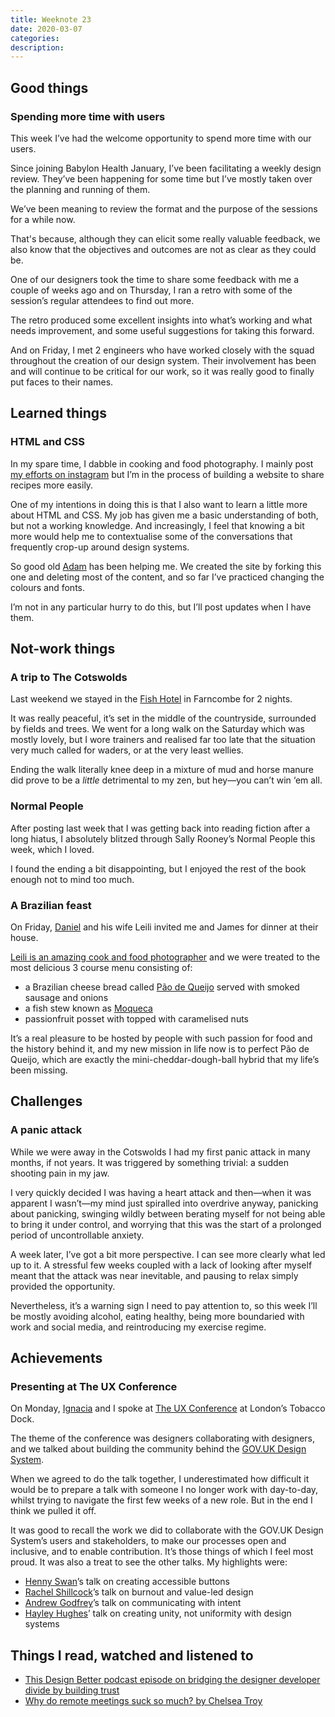 ```yaml
---
title: Weeknote 23
date: 2020-03-07
categories:
description: 
---
```


## Good things

### Spending more time with users

This week I’ve had the welcome opportunity to spend more time with our users. 

Since joining Babylon Health January, I’ve been facilitating a weekly design review. They’ve been happening for some time but I’ve mostly taken over the planning and running of them. 

We’ve been meaning to review the format and the purpose of the sessions for a while now. 

That's because, although they can elicit some really valuable feedback, we also know that the objectives and outcomes are not as clear as they could be.

One of our designers took the time to share some feedback with me a couple of weeks ago and on Thursday, I ran a retro with some of the session’s regular attendees to find out more. 

The retro produced some excellent insights into what’s working and what needs improvement, and some useful suggestions for taking this forward.

And on Friday, I met 2 engineers who have worked closely with the squad throughout the creation of our design system. Their involvement has been and will continue to be critical for our work, so it was really good to finally put faces to their names. 

## Learned things

### HTML and CSS

In my spare time, I dabble in cooking and food photography. I mainly post [my efforts on instagram](https://www.instagram.com/saltsweetsourspice/) but I’m in the process of building a website to share recipes more easily.

One of my intentions in doing this is that I also want to learn a little more about HTML and CSS. My job has given me a basic understanding of both, but not a working knowledge. And increasingly, I feel that knowing a bit more would help me to contextualise some of the conversations that frequently crop-up around design systems.

So good old [Adam](https://twitter.com/adambsilver) has been helping me. We created the site by forking this one and deleting most of the content, and so far I’ve practiced changing the colours and fonts.

I’m not in any particular hurry to do this, but I’ll post updates when I have them. 

## Not-work things

### A trip to The Cotswolds

Last weekend we stayed in the [Fish Hotel](https://www.thefishhotel.co.uk/) in Farncombe for 2 nights.

It was really peaceful, it’s set in the middle of the countryside, surrounded by fields and trees. We went for a long walk on the Saturday which was mostly lovely, but I wore trainers and realised far too late that the situation very much called for waders, or at the very least wellies. 

Ending the walk literally knee deep in a mixture of mud and horse manure did prove to be a _little_ detrimental to my zen, but hey—you can’t win ‘em all.

### Normal People

After posting last week that I was getting back into reading fiction after a long hiatus, I absolutely blitzed through Sally Rooney’s Normal People this week, which I loved. 

I found the ending a bit disappointing, but I enjoyed the rest of the book enough not to mind too much.

### A Brazilian feast

On Friday, [Daniel](https://twitter.com/danielsouza) and his wife Leili invited me and James for dinner at their house.

[Leili is an amazing cook and food photographer](https://www.instagram.com/leiliane/) and we were treated to the most delicious 3 course menu consisting of:

- a Brazilian cheese bread called [Pão de Queijo](https://www.thekitchn.com/how-to-make-po-de-queijo-brazilian-cheese-bread-cooking-lessons-from-the-kitchn-176118) served with smoked sausage and onions 
- a fish stew known as [Moqueca](https://www.simplyrecipes.com/recipes/moqueca___brazilian_fish_stew/) 
- passionfruit posset with topped with caramelised nuts

It’s a real pleasure to be hosted by people with such passion for food and the history behind it, and my new mission in life now is to perfect Pão de Queijo, which are exactly the mini-cheddar-dough-ball hybrid that my life’s been missing.

## Challenges

### A panic attack

While we were away in the Cotswolds I had my first panic attack in many months, if not years. It was triggered by something trivial: a sudden shooting pain in my jaw. 

I very quickly decided I was having a heart attack and then—when it was apparent I wasn’t—my mind just spiralled into overdrive anyway, panicking about panicking, swinging wildly between berating myself for not being able to bring it under control, and worrying that this was the start of a prolonged period of uncontrollable anxiety. 

A week later, I’ve got a bit more perspective. I can see more clearly what led up to it. A stressful few weeks coupled with a lack of looking after myself meant that the attack was near inevitable, and pausing to relax simply provided the opportunity.

Nevertheless, it’s a warning sign I need to pay attention to, so this week I’ll be mostly avoiding alcohol, eating healthy, being more boundaried with work and social media, and reintroducing my exercise regime. 

## Achievements

### Presenting at The UX Conference

On Monday, [Ignacia](https://twitter.com/ignaciaorellana) and I spoke at [The UX Conference](https://theuxconf.com/) at London’s Tobacco Dock. 

The theme of the conference was designers collaborating with designers, and we talked about building the community behind the [GOV.UK Design System](https://design-system.service.gov.uk/). 

When we agreed to do the talk together, I underestimated how difficult it would be to prepare a talk with someone I no longer work with day-to-day, whilst trying to navigate the first few weeks of a new role. But in the end I think we pulled it off.

It was good to recall the work we did to collaborate with the GOV.UK Design System’s users and stakeholders, to make our processes open and inclusive, and to enable contribution. It’s those things of which I feel most proud.
It was also a treat to see the other talks. My highlights were:


- [Henny Swan](https://twitter.com/iheni)’s talk on creating accessible buttons
- [Rachel Shillcock](https://twitter.com/MissRachilli)’s talk on burnout and value-led design 
- [Andrew Godfrey](https://twitter.com/tweet_godfrey)’s talk on communicating with intent
- [Hayley Hughes](https://twitter.com/hayhughes)’ talk on creating unity, not uniformity with design systems 

## Things I read, watched and listened to

- [This Design Better podcast episode on bridging the designer developer divide by building trust](https://www.designbetter.co/podcast/natalya-shelburne)
- [Why do remote meetings suck so much? by Chelsea Troy](https://chelseatroy.com/2018/03/29/why-do-remote-meetings-suck-so-much/)